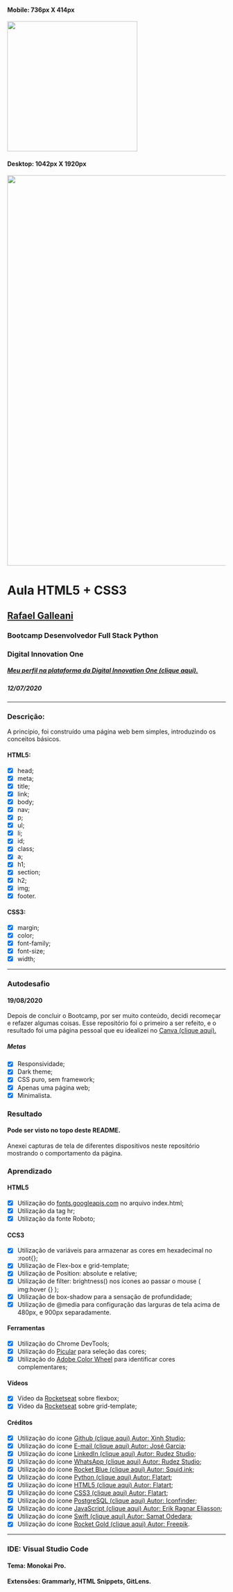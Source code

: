 <h4>Mobile: 736px X 414px</h4>
<img src="https://github.com/henriqueotogami/Aula-HTML5-CSS3/blob/master/Fourty-day-coding-mobile-Iphone6S-7-8Plus.png" width="300" />
<h4>Desktop: 1042px X 1920px</h4>
<img src="https://github.com/henriqueotogami/Aula-HTML5-CSS3/blob/master/Fourty-day-coding-desktop-1920x1042.png" width="900" />

# Aula HTML5 + CSS3
## [Rafael Galleani](https://www.github.com/rafegal)
### Bootcamp Desenvolvedor Full Stack Python
### Digital Innovation One
##### [Meu perfil na plataforma da Digital Innovation One (clique aqui).](https://web.digitalinnovation.one/users/henrique_map)
##### 12/07/2020
----------------------------------------------------
### Descrição: 
A princípio, foi construído uma página web bem simples, introduzindo os conceitos básicos.
#### HTML5:
- [x] head;
- [x] meta;
- [x] title;
- [x] link;
- [x] body;
- [x] nav;
- [x] p;
- [x] ul;
- [x] li;
- [x] id;
- [x] class;
- [x] a;
- [x] h1;
- [x] section;
- [x] h2;
- [x] img;
- [x] footer.

#### CSS3:
- [x] margin;
- [x] color;
- [x] font-family;
- [x] font-size;
- [x] width;
----------------------------------------------------
### Autodesafio
#### 19/08/2020
Depois de concluir o Bootcamp, por ser muito conteúdo, decidi recomeçar e refazer algumas coisas. Esse repositório foi o primeiro a ser refeito, e o resultado foi uma página pessoal que eu idealizei no [Canva (clique aqui).](https://www.canva.com/design/DAEFRHMAEkc/uwp1R5w4ZUOlaZV_6io8ZA/view?utm_content=DAEFRHMAEkc&utm_campaign=designshare&utm_medium=link&utm_source=sharebutton)
##### Metas
- [x] Responsividade;
- [x] Dark theme;
- [x] CSS puro, sem framework;
- [x] Apenas uma página web;
- [x] Minimalista.
### Resultado
#### Pode ser visto no topo deste README.
Anexei capturas de tela de diferentes dispositivos neste repositório mostrando o comportamento da página.

### Aprendizado
#### HTML5
- [x] Utilização do [fonts.googleapis.com](https://fonts.googleapis.com) no arquivo index.html;
- [x] Utilização da tag hr;
- [x] Utilização da fonte Roboto;

#### CCS3
- [x] Utilização de variáveis para armazenar as cores em hexadecimal no :root{};
- [x] Utilização de Flex-box e grid-template;
- [x] Utilização de Position: absolute e relative;
- [x] Utilização de filter: brightness() nos ícones ao passar o mouse ( img:hover {} );
- [x] Utilização de box-shadow para a sensação de profundidade;
- [x] Utilização de @media para configuração das larguras de tela acima de 480px, e 900px separadamente.

#### Ferramentas
- [x] Utilização do  Chrome DevTools;
- [x] Utilização do [Picular](https://picular.co/) para seleção das cores;
- [x] Utilização do [Adobe Color Wheel](https://color.adobe.com/pt/create/color-wheel) para identificar cores complementares;

#### Vídeos
- [x] Vídeo da [Rocketseat](https://www.youtube.com/watch?v=dUkkOdhyO1w) sobre flexbox;
- [x] Vídeo da [Rocketseat](https://www.youtube.com/watch?v=HN1UjzRSdBk) sobre grid-template;

#### Créditos
- [x] Utilização do ícone [Github (clique aqui) Autor: Xinh Studio](https://www.iconfinder.com/icons/765041/github_gloss_media_social_square_icon);
- [x] Utilização do ícone [E-mail (clique aqui) Autor: José Garcia](https://www.iconfinder.com/icons/306931/email_inbox_mail_message_icon);
- [x] Utilização do ícone [LinkedIn (clique aqui) Autor: Rudez Studio](https://www.iconfinder.com/icons/986950/linkedin_icon);
- [x] Utilização do ícone [WhatsApp (clique aqui) Autor: Rudez Studio](https://www.iconfinder.com/icons/986960/whatsapp_icon);
- [x] Utilização do ícone [Rocket Blue (clique aqui) Autor: Squid.ink](https://www.iconfinder.com/icons/416398/aliens_exploration_fuel_nasa_rocket_space_spaceship_icon);
- [x] Utilização do ícone [Python (clique aqui) Autor: Flatart](https://www.iconfinder.com/icons/4375050/logo_python_icon);
- [x] Utilização do ícone [HTML5 (clique aqui) Autor: Flatart](https://www.iconfinder.com/icons/4373229/html5_logo_logos_icon);
- [x] Utilização do ícone [CSS3 (clique aqui) Autor: Flatart](https://www.iconfinder.com/icons/2916226/css3_marketing_media_social_website_icon);
- [x] Utilização do ícone [PostgreSQL (clique aqui) Autor: Iconfinder](https://www.iconfinder.com/icons/4691328/postgresql_icon);
- [x] Utilização do ícone [JavaScript (clique aqui) Autor: Erik Ragnar Eliasson](https://www.iconfinder.com/icons/652581/code_command_develop_javascript_language_programming_software_icon);
- [x] Utilização do ícone [Swift (clique aqui) Autor: Samat Odedara](https://www.iconfinder.com/icons/1010066/apple_code_logo_swift_icon);
- [x] Utilização do ícone [Rocket Gold (clique aqui) Autor: Freepik](https://www.flaticon.com/free-icon/rocket_123369).
----------------------------------------------------
### IDE: Visual Studio Code
#### Tema: Monokai Pro.
#### Extensões: Grammarly, HTML Snippets, GitLens.

